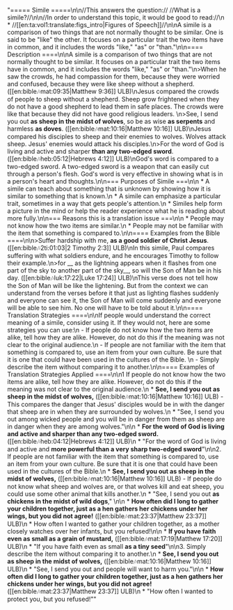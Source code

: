"===== Simile =====\n\n//This answers the question:// //What is a simile?//\n\n//In order to understand this topic, it would be good to read://\n  * //[[en:ta:vol1:translate:figs_intro|Figures of Speech]]//\n\nA simile is a comparison of two things that are not normally thought to be similar. One is said to be \"like\" the other. It focuses on a particular trait the two items have in common, and it includes the words \"like,\" \"as\" or \"than.\"\n\n==== Description ====\n\nA simile is a comparison of two things that are not normally thought to be similar. It focuses on a particular trait the two items have in common, and it includes the words \"like,\" \"as\" or \"than.\"\n>When he saw the crowds, he had compassion for them, because they were worried and confused, because they were like sheep without a shepherd. ([[en:bible:notes:mat:09:35|Matthew 9:36]] ULB)\nJesus compared the crowds of people to sheep without a shepherd. Sheep  grow frightened when they do not have a good shepherd to lead them in safe places. The crowds were like that because they did not have good religious leaders. \n>See, I send you out __as sheep in the midst of wolves__, so be as  wise __as  serpents__ and harmless __as  doves__. ([[en:bible:notes:mat:10:16|Matthew 10:16]] ULB)\nJesus compared his disciples to sheep and their enemies to wolves. Wolves attack sheep. Jesus' enemies would attack his disciples.\n>For the word of God is living and active and sharper __than any two-edged sword__. ([[en:bible:notes:heb:05:12|Hebrews 4:12]] ULB)\nGod's word is compared to a two-edged sword. A two-edged sword is a weapon that can easily cut through a person's flesh. God's word is very effective in showing what is in a person's heart and thoughts.\n\n=== Purposes of Simile ===\n\n  * A simile can teach about something that is unknown by showing how it is similar to something that is known.\n  * A simile can emphasize a particular trait, sometimes in a way that gets people's attention.\n  * Similes help form a picture in the mind or help the reader experience what he is reading about more fully.\n\n=== Reasons this is a translation issue ===\n\n  * People may not know how the two items are similar.\n  * People may not be familiar with the item that something is compared to.\n\n==== Examples from the Bible ====\n\n>Suffer hardship with me,  __as a good soldier of Christ Jesus__.  ([[en:bible:notes:2ti:01:03|2 Timothy 2:3]] ULB)\nIn this simile, Paul compares suffering with what soldiers endure, and he encourages Timothy to follow their example.\n>for __ as the lightning appears when it flashes from one part of the sky to another part of the sky__, so will the Son of Man be in his day.  ([[en:bible:notes:luk:17:22|Luke 17:24]] ULB)\nThis verse does not tell how the Son of Man will be like the lightening. But from the context we can understand from the verses before it that just as lighting flashes suddenly and everyone can see it, the Son of Man will come suddenly and everyone will be able to see him. No one will have to be told about it.\n\n==== Translation Strategies ====\n\nIf people would understand the correct meaning of a simile, consider using it. If they would not, here are some strategies you can use:\n  - If people do not know how the two items are alike, tell how they are alike. However, do not do this if the meaning was not clear to the original audience.\n  - If people are not familiar with the item that something is compared to, use an item from your own culture.  Be sure that it is one that could have been used in the cultures of the Bible. \n  - Simply describe the item without comparing it to another.\n\n==== Examples of Translation Strategies Applied ====\n\n1 If people do not know how the two items are alike, tell how they are alike. However, do not do this if the meaning was not clear to the original audience.\n  * **See, I send you out __as sheep in the midst of wolves__,** ([[en:bible:notes:mat:10:16|Matthew 10:16]] ULB) - This compares the danger that Jesus' disciples would be in with the danger that sheep are in when they are surrounded by wolves.\n    * \"See, I send you out among wicked people and you will be in danger from them as sheep are in danger when they are among wolves.\"\n\n  * **For the word of God is living and active and sharper __than any two-edged sword__.** ([[en:bible:notes:heb:04:12|Hebrews 4:12]] ULB)\n    * \"For the word of God is living and active and __more powerful than a very sharp two-edged sword__\"\n\n2. If people are not familiar with the item that something is compared to, use an item from your own culture.  Be sure that it is one that could have been used in the cultures of the Bible.\n  * **See, I send you out __as sheep in the midst of wolves__,** ([[en:bible:notes:mat:10:16|Matthew 10:16]] ULB) - If people do not know what sheep and wolves are, or that wolves kill and eat sheep, you could use some other animal that kills another.\n    * \"See, I send you out __as chickens in the midst of wild dogs__,\" \n\n  * **How often did I long to gather your children together, just as a hen gathers her chickens under her wings, but you did not agree!**  ([[en:bible:notes:mat:23:37|Matthew 23:37]]​ ULB)\n      * How often I wanted to gather your children together, as a mother closely watches over her infants, but you refused!\n\n  * **If you have faith even as small __as a grain of mustard__,** ([[en:bible:notes:mat:17:19|Matthew 17:20]] ULB)\n    * \"If you have faith even as small __as a tiny seed__\"\n\n3. Simply describe the item without comparing it to another.\n  * **See, I send you out __as sheep in the midst of wolves__,** ([[en:bible:notes:mat:10:16|Matthew 10:16]] ULB)\n    * \"See, I send you out and people will want to harm you.\"\n\n  * **How often did I long to gather your children together, just as a hen gathers her chickens under her wings, but you did not agree!**  ([[en:bible:notes:mat:23:37|Matthew 23:37]]​ ULB)\n      * \"How often I wanted to protect you, but you refused!\""
